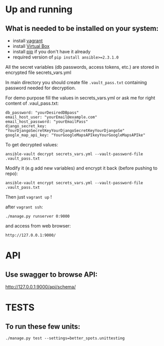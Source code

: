 Up and running
===============

What is needed to be installed on your system:
----------------------------------------------

* install [vagrant](https://www.vagrantup.com/downloads.html)
* install [Virtual Box](https://www.virtualbox.org/wiki/Downloads)
* install [pip](https://pip.pypa.io/en/stable/installing/) if you don't have it already
* required version of `pip install ansible>=2.3.1.0`


All the secret variables (db passwords, access tokens, etc.) are stored in encrypted file secrets_vars.yml

In main directory you should create file `.vault_pass.txt` containing password needed for decryption.

For demo purpose fill the values in secrets_vars.yml or ask me for right content of .vaul_pass.txt:

    db_password: "yourDesiredDBpass"
    email_host_user: "yourEmail@example.com"
    email_host_password: "yourEmailPass"
    django_secret_key: "YourDjangoSecretKeyYourDjangoSecretKeyYourDjangoSe"
    google_map_api_key: "YourGoogleMapsAPIkeyYourGoogleMapsAPIke"

To get decrypted values:

    ansible-vault decrypt secrets_vars.yml --vault-password-file .vault_pass.txt

Modify it (e.g add new variables) and encrypt it back (before pushing to repo):

    ansible-vault encrypt secrets_vars.yml --vault-password-file .vault_pass.txt

Then just `vagrant up` !

after `vagrant ssh`:

    ./manage.py runserver 0:9000

and access from web browser: 

    http://127.0.0.1:9000/


API
===

Use swagger to browse API:
--------------------------

http://127.0.0.1:9000/api/schema/



TESTS
======

To run these few units:
----------------------

    ./manage.py test --settings=better_spots.unittesting

